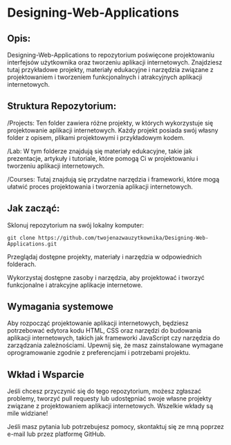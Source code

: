 # Designing-Web-Applications

## **Opis:**
Designing-Web-Applications to repozytorium poświęcone projektowaniu interfejsów użytkownika oraz tworzeniu aplikacji internetowych. Znajdziesz tutaj przykładowe projekty, materiały edukacyjne i narzędzia związane z projektowaniem i tworzeniem funkcjonalnych i atrakcyjnych aplikacji internetowych.

## **Struktura Repozytorium:**
/Projects: Ten folder zawiera różne projekty, w których wykorzystuje się projektowanie aplikacji internetowych. Każdy projekt posiada swój własny folder z opisem, plikami projektowymi i przykładowym kodem.

/Lab: W tym folderze znajdują się materiały edukacyjne, takie jak prezentacje, artykuły i tutoriale, które pomogą Ci w projektowaniu i tworzeniu aplikacji internetowych.

/Courses: Tutaj znajdują się przydatne narzędzia i frameworki, które mogą ułatwić proces projektowania i tworzenia aplikacji internetowych.

## **Jak zacząć:**

Sklonuj repozytorium na swój lokalny komputer:
```
git clone https://github.com/twojenazwauzytkownika/Designing-Web-Applications.git
```

Przeglądaj dostępne projekty, materiały i narzędzia w odpowiednich folderach.

Wykorzystaj dostępne zasoby i narzędzia, aby projektować i tworzyć funkcjonalne i atrakcyjne aplikacje internetowe.

## **Wymagania systemowe**
Aby rozpocząć projektowanie aplikacji internetowych, będziesz potrzebować edytora kodu HTML, CSS oraz narzędzi do budowania aplikacji internetowych, takich jak frameworki JavaScript czy narzędzia do zarządzania zależnościami. Upewnij się, że masz zainstalowane wymagane oprogramowanie zgodnie z preferencjami i potrzebami projektu.

## **Wkład i Wsparcie**
Jeśli chcesz przyczynić się do tego repozytorium, możesz zgłaszać problemy, tworzyć pull requesty lub udostępniać swoje własne projekty związane z projektowaniem aplikacji internetowych. Wszelkie wkłady są mile widziane!

Jeśli masz pytania lub potrzebujesz pomocy, skontaktuj się ze mną poprzez e-mail lub przez platformę GitHub.

